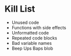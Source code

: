 Kill List
=========
* Unused code
* Functions with side effects
* Unformatted code
* Repeated code blocks
* Bad variable names
* Beep Ups Baps blob
